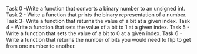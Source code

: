 Task 0 -Write a function that converts a binary number to an unsigned int.
Task 2 - Write a function that prints the binary representation of a number.
Task 3- Write a function that returns the value of a bit at a given index.
Task 4 - Write a function that sets the value of a bit to 1 at a given index.
Task 5 - Write a function that sets the value of a bit to 0 at a given index.
Task 6 - Write a function that returns the number of bits you would need to flip to get from one number to another.
